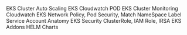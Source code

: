 EKS Cluster Auto Scaling
EKS Cloudwatch POD
EKS Cluster Monitoring Cloudwatch
EKS Network Policy, Pod Security, Match NameSpace Label
Service Account Anatomy
EKS Security ClusterRole, IAM Role, IRSA
EKS Addons
HELM Charts

